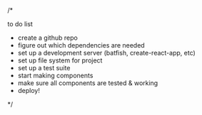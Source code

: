 /*

to do list
- create a github repo
- figure out which dependencies are needed
- set up a development server (batfish, create-react-app, etc)
- set up file system for project
- set up a test suite
- start making components
- make sure all components are tested & working
- deploy!

*/
